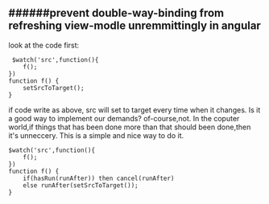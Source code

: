 ######prevent double-way-binding from refreshing view-modle unremmittingly in angular  
---
look at the code first: 
```
 $watch('src',function(){
	f();
})  
function f() {
	setSrcToTarget();
}
``` 
if code write as above, src will set to target every time when it changes.
Is it a good way to implement our demands? of-course,not. In the coputer world,if things that has been done more than that should been done,then it's unneccery. 
This is a simple and nice way to do it.
``` 
$watch('src',function(){
	f();
})
function f() {
	if(hasRun(runAfter)) then cancel(runAfter) 
	else runAfter(setSrcToTarget());
}
```
